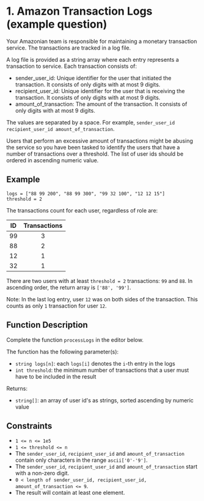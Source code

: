 # 1. Amazon Transaction Logs (example question)

Your Amazonian team is responsible for maintaining a monetary transaction service.
The transactions are tracked in a log file.

A log file is provided as a string array where each entry represents a transaction to service.
Each transaction consists of:

- sender_user_id:
Unique identifier for the user that initiated the transaction.
It consists of only digits with at most 9 digits.
- recipient_user_id:
Unique identifier for the user that is receiving the transaction.
It consists of only digits with at most 9 digits.
- amount_of_transaction:
The amount of the transaction.
It consists of only digits with at most 9 digits.

The values are separated by a space.
For example, `sender_user_id recipient_user_id amount_of_transaction`.

Users that perform an excessive amount of transactions might be abusing the service so you have been tasked to identify the users that have a number of transactions over a threshold.
The list of user ids should be ordered in ascending numeric value.

## Example

```
logs = ["88 99 200", "88 99 300", "99 32 100", "12 12 15"]
threshold = 2
```

The transactions count for each user, regardless of role are:

ID|Transactions
:---:|:---:
99|3
88|2
12|1
32|1

There are two users with at least `threshold = 2` transactions: `99` and `88`.
In ascending order, the return array is `['88', '99']`.

Note:
In the last log entry, user `12` was on both sides of the transaction.
This counts as only `1` transaction for user `12`.

## Function Description

Complete the function `processLogs` in the editor below.

The function has the following parameter(s):

- `string logs[n]`:
each `logs[i]` denotes the `i`-th entry in the logs
- `int threshold`:
the minimum number of transactions that a user must have to be included in the result

Returns:

- `string[]`:
an array of user id's as strings, sorted ascending by numeric value

## Constraints

- `1 <= n <= 1e5`
- `1 <= threshold <= n`
- The `sender_user_id`, `recipient_user_id` and `amount_of_transaction` contain only characters in the range `ascii['0'-'9']`.
- The `sender_user_id`, `recipient_user_id` and `amount_of_transaction` start with a non-zero digit.
- `0 < length of sender_user_id, recipient_user_id, amount_of_transaction <= 9`.
- The result will contain at least one element.
